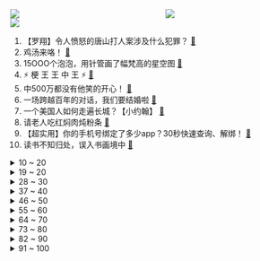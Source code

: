 <div >
	<a style="float:left;width:55%;" href = "https://github.com/anuraghazra/github-readme-stats">
	 <img src = "https://github-readme-stats.vercel.app/api?username=iuuuuuaena&theme=buefy&show_icons=true"/>
	</a>
	<a  style="float:right;width:45%" href = "https://github.com/anuraghazra/github-readme-stats">
	 <img  src="https://github-readme-stats.vercel.app/api/top-langs/?username=anuraghazra&layout=compact"/>
	</a>
	</div>

[![](https://img.shields.io/badge/jxd-@jxdgogogo.xyz-yellowgreen.svg)](https://www.jxdgogogo.xyz)<br>
1. 【罗翔】令人愤怒的唐山打人案涉及什么犯罪？ [:link:](//www.bilibili.com/video/BV1YA4y1R7RJ) <br>
2. 鸡汤来咯！ [:link:](//www.bilibili.com/video/BV1Ug411X7wp) <br>
3. 15OOO个泡泡，用针管画了幅梵高的星空图 [:link:](//www.bilibili.com/video/BV1NB4y1S7x4) <br>
4. ⚡   梗 王 王 中 王   ⚡ [:link:](//www.bilibili.com/video/BV1zT41157n2) <br>
5. 中500万都没有他笑的开心！ [:link:](//www.bilibili.com/video/BV1rY4y137U8) <br>
6. 一场跨越百年的对话，我们要结婚啦 [:link:](//www.bilibili.com/video/BV1hY4y1G77G) <br>
7. 一个美国人如何走遍长城？【小约翰】 [:link:](//www.bilibili.com/video/BV1cT411573g) <br>
8. 请老人吃红焖肉炖粉条 [:link:](//www.bilibili.com/video/BV18A4y1R7qx) <br>
9. 【超实用】你的手机号绑定了多少app？30秒快速查询、解绑！ [:link:](//www.bilibili.com/video/BV1Ua411L7J4) <br>
10. 读书不知归处，误入书画境中 [:link:](//www.bilibili.com/video/BV1fv4y137X3) <br>
<details>
<summary>10 ~ 20</summary>

11. 小丑竟然是我自己？ [:link:](//www.bilibili.com/video/BV1yL4y1P7TG) <br>
12. 真的有人吃这玩意吗！？ [:link:](//www.bilibili.com/video/BV1DA4y1R7gC) <br>
13. 假如教导主任跳Kpop，你高考多少分 [:link:](//www.bilibili.com/video/BV1LW4y1k7Nc) <br>
14. 我以为我救了一只小猫，结果... [:link:](//www.bilibili.com/video/BV1Kr4y137sG) <br>
15. 小动物们，每天都很开心 [:link:](//www.bilibili.com/video/BV1s94y1276T) <br>
16. 身 败 名 裂 ！【MC暮色森林#4】 [:link:](//www.bilibili.com/video/BV19v4y1u7Wx) <br>
17. 【明日方舟×死亡搁浅】“冥滩遣行”限时活动宣传PV [:link:](//www.bilibili.com/video/BV173411g7Sc) <br>
18. 课 堂 请 勿 对 对 子【2022毕业篇】！！！ [:link:](//www.bilibili.com/video/BV1vT41157RP) <br>
19. 不知道草原上哪只牛掉的骨头  拿回去烤了吧！ [:link:](//www.bilibili.com/video/BV11A4y1R7Gh) <br>
</details>
<details>
<summary>19 ~ 20</summary>

20. 自制多功能农用电动小推车 [:link:](//www.bilibili.com/video/BV19Y411M7ar) <br>
21. 电影前几秒都在看啥？不起眼的片头，背后有什么故事？ [:link:](//www.bilibili.com/video/BV1DS4y1i7W3) <br>
22. 摆个地摊碰运气，不料一口气卖出1000万流水：挣钱给老公花 [:link:](//www.bilibili.com/video/BV1tT41157GA) <br>
23. 给老弟整的一愣一愣的 [:link:](//www.bilibili.com/video/BV13Z4y1q72P) <br>
24. 别拦我，他们喜欢看。 [:link:](//www.bilibili.com/video/BV1et4y1H7m8) <br>
25. 我只是多看了他一眼，他就拼命追我们，可能是疯了？ [:link:](//www.bilibili.com/video/BV1D3411g7SM) <br>
26. 我 和 我 的 怨 种 外 甥 ！ [:link:](//www.bilibili.com/video/BV1dt4y1H731) <br>
27. 考 场 上 禁 止 电 摇 ！ [:link:](//www.bilibili.com/video/BV1xv4y1G7H4) <br>
28. 《我和我的四个刨冰机》 [:link:](//www.bilibili.com/video/BV1oY4y1W7Fo) <br>
</details>
<details>
<summary>28 ~ 30</summary>

29. 这个4年前最被期待的射击游戏终于要来了！【第三次世界大战】 [:link:](//www.bilibili.com/video/BV1iU4y1R7e9) <br>
30. 把经典角色3D化吓哭小孩 [:link:](//www.bilibili.com/video/BV1c94y127Hs) <br>
31. 【STN快报第六季33】三上不仅头没了，卡普空还给他换了个头 [:link:](//www.bilibili.com/video/BV1aY411K78x) <br>
32. 大学时的那些“侠客们”！ [:link:](//www.bilibili.com/video/BV1Xa411L7MD) <br>
33. 也许这就是体育的魅力吧! [:link:](//www.bilibili.com/video/BV1594y127uv) <br>
34. 少吃不认识的蘑菇 [:link:](//www.bilibili.com/video/BV1Xg411975w) <br>
35. 杭州火灾牺牲00后消防员：1岁丧父3岁丧母，吃百家饭长大 [:link:](//www.bilibili.com/video/BV1rY4y1G7X6) <br>
36. 如果僵尸拿起了铲子！ [:link:](//www.bilibili.com/video/BV1cY4y1s7PD) <br>
37. 反向焦虑，用焦虑对付焦虑 [:link:](//www.bilibili.com/video/BV14a411s7jm) <br>
</details>
<details>
<summary>37 ~ 40</summary>

38. 现场见证 "库里总决赛超神" 狂砍43分！库里生涯史最伟大的总决赛！ [:link:](//www.bilibili.com/video/BV1rB4y1Q7Fv) <br>
39. 【时代少年团】《你要快乐》MV [:link:](//www.bilibili.com/video/BV1DS4y1i7Y1) <br>
40. 千万不要随便帮孩子做衣服 [:link:](//www.bilibili.com/video/BV1qr4y1V7RR) <br>
41. 《守望先锋》“归来”将于10月5日正式上线免费游玩 [:link:](//www.bilibili.com/video/BV1uY4y1s7mr) <br>
42. 【半佛】要求模拟分娩，不如直接离婚 [:link:](//www.bilibili.com/video/BV1HW4y1k7bc) <br>
43. 让陌生女人躺在宿醉兄弟身边，没想到兄弟直接被吓跑了！这期有大惊喜！！ [:link:](//www.bilibili.com/video/BV1Dt4y1H7oU) <br>
44. CPU烤肉/显卡铁板烧！124℃高温烹饪干净又卫生，直接做个六菜一汤！【科技达】 [:link:](//www.bilibili.com/video/BV1MB4y1S7fE) <br>
45. Tank：周杰伦接班人？别cue我，只想安静复出 [:link:](//www.bilibili.com/video/BV1VY4y1476k) <br>
46. 我 要 成 为 上 单 巨 星【TheShy的奇妙冒险】 [:link:](//www.bilibili.com/video/BV11g41197eR) <br>
</details>
<details>
<summary>46 ~ 50</summary>

47. 爸爸视角告诉你 什么是儿子？ [:link:](//www.bilibili.com/video/BV1Da411L7g7) <br>
48. 约尔：我只教一次，看好了吉克耶格尔，球是这样投的 ！！ [:link:](//www.bilibili.com/video/BV1jL4y1N7QC) <br>
49. ITZY申留真+黄礼志Break My Heart Myself双人舞蹈公开 [:link:](//www.bilibili.com/video/BV1j34y1576E) <br>
50. 当万物都可压缩 尝试生存做出需7亿钻石的压缩钻剑！ 我的世界#1 [:link:](//www.bilibili.com/video/BV1nr4y1V7iZ) <br>
51. Bet On Me的夏日打开方式，泳池也能变舞台！ [:link:](//www.bilibili.com/video/BV1dB4y1D71n) <br>
52. 减脂瓶颈期了，大家帮帮我 [:link:](//www.bilibili.com/video/BV13v4y1G7cN) <br>
53. 骑行新藏线，穿越风沙到达三十里营房，在路上遇到的自驾游朋友那里蹭了顿饭 [:link:](//www.bilibili.com/video/BV163411g7Ke) <br>
54. 自制一体式可升降电脑桌 [:link:](//www.bilibili.com/video/BV1xZ4y1q7B8) <br>
55. 石沟大饭店    厨子探店¥350 [:link:](//www.bilibili.com/video/BV1CS4y1i7xG) <br>
</details>
<details>
<summary>55 ~ 60</summary>

56. 君の名は…宫本武藏 [:link:](//www.bilibili.com/video/BV13L4y1N77s) <br>
57. 谁在组织高考作弊？ [:link:](//www.bilibili.com/video/BV1ng41197Ag) <br>
58. 大一期末作业视频，点赞过60就算及格。 [:link:](//www.bilibili.com/video/BV14W4y1k7JB) <br>
59. 点击领取【阿尼亚 鼠标指针】 [:link:](//www.bilibili.com/video/BV1PY411u75g) <br>
60. 盘点《猫和老鼠》中那些看起来很好吃的食物！螺母奶酪？ [:link:](//www.bilibili.com/video/BV19L4y1P7D1) <br>
61. 我知道，喜茶很想弄死我... [:link:](//www.bilibili.com/video/BV1Mr4y137oi) <br>
62. 朋友们，我这次做的工具，你们知道是做什么用的吗？ [:link:](//www.bilibili.com/video/BV1YU4y1R7b2) <br>
63. 他拍上镜绝学！告别原相机变丑！拍毕业照 结婚照 给我看！ [:link:](//www.bilibili.com/video/BV1K34y157Vo) <br>
64. 孤勇者小学生 但是特效拉满 [:link:](//www.bilibili.com/video/BV1TU4y1R7L3) <br>
</details>
<details>
<summary>64 ~ 70</summary>

65. 让直播间1万人静默 [:link:](//www.bilibili.com/video/BV1Vt4y1H7YM) <br>
66. 一块牛排卖6999？是我这辈子吃过最牛的牛排了！ [:link:](//www.bilibili.com/video/BV1yY411K7BU) <br>
67. 建议你 6·18前 多看几遍！！！！！ [:link:](//www.bilibili.com/video/BV1rY4y1G7xJ) <br>
68. 2000w人好奇的烘干鸡竟然下蛋了？ [:link:](//www.bilibili.com/video/BV11L4y1P7fV) <br>
69. 这绝对是你见过的最像蔡徐坤版的只因你太美 [:link:](//www.bilibili.com/video/BV1hT41157qY) <br>
70. 70后丁克夫妻的135平1居室，不生孩子的家长啥样？｜RoomTour [:link:](//www.bilibili.com/video/BV1Q3411g7Gv) <br>
71. 新宫本武藏CG《无双》——朝一个方向走下去，就总有相见的那天 [:link:](//www.bilibili.com/video/BV1D34y1L7JC) <br>
72. 十年网龄才知道的作弊码，还记得当年我们是怎么玩罪恶都市的吗？ [:link:](//www.bilibili.com/video/BV1sT411576e) <br>
73. 见过花开就好何必在意花属于谁 [:link:](//www.bilibili.com/video/BV1xT41157m1) <br>
</details>
<details>
<summary>73 ~ 80</summary>

74. 韩红现身虚拟乐队音乐MV [:link:](//www.bilibili.com/video/BV1eY4y1G7uS) <br>
75. 所以“长得丑”别怪镜子 [:link:](//www.bilibili.com/video/BV1rY411K7YM) <br>
76. 这什么好东西啊 吃了能一秒入冬？ [:link:](//www.bilibili.com/video/BV1WT41157P6) <br>
77. 横扫世界第一！中国男排爆冷战胜巴西 [:link:](//www.bilibili.com/video/BV1w94y1276j) <br>
78. 笑死！“网红”都没脸这样整！！？有人出生就长这样？！真.颜值爆表小萝莉 [:link:](//www.bilibili.com/video/BV14r4y137om) <br>
79. 从《救风尘》，到《梦华录》，我们超越古人了吗？ [:link:](//www.bilibili.com/video/BV1T34y1j7MR) <br>
80. [原神音游/手元]你这500个键根本不够写啊？让我教你6k音游应该怎么塞！Day1硝华流焰自制谱 [:link:](//www.bilibili.com/video/BV1d34y1V7ju) <br>
81. 【法律向】这一年，吴亦凡经历了什么？ [:link:](//www.bilibili.com/video/BV1t3411g7pq) <br>
82. 敢叫理发师退钱的是何许人也？？？ [:link:](//www.bilibili.com/video/BV1CS4y1e7UD) <br>
</details>
<details>
<summary>82 ~ 90</summary>

83. 我不会永远十八岁，但永远有人正在十八岁。 [:link:](//www.bilibili.com/video/BV1Pv4y1g7P2) <br>
84. 【假装讲电影】超爽！最新印度开挂神剧！1人打10000人！弓箭射大炮！ [:link:](//www.bilibili.com/video/BV1YT41157NN) <br>
85. 有一个拿不出手的男友你几点回家? [:link:](//www.bilibili.com/video/BV1kU4y1R7Mr) <br>
86. 孙策：侧面进场永远是我最后的底牌！ [:link:](//www.bilibili.com/video/BV1MY4y1G7wb) <br>
87. 当MC大神高考结束回家！2 [:link:](//www.bilibili.com/video/BV1Vr4y137iC) <br>
88. 当你被坑的时候一定要记住这些号码，大佬给你撑腰。 [:link:](//www.bilibili.com/video/BV1jZ4y1q7TZ) <br>
89. 重大发现，全网都没人吃过的镰虾，壳跟铠甲一样硬 [:link:](//www.bilibili.com/video/BV1BY411K7En) <br>
90. 10几秒的铺垫就为了2秒的优雅，值得吗？当然值得！ [:link:](//www.bilibili.com/video/BV1wt4y1p725) <br>
91. 【当别人 给你一块糖 ! 】 [:link:](//www.bilibili.com/video/BV1kt4y1H77c) <br>
</details>
<details>
<summary>91 ~ 100</summary>

92. 【语文】“我是现代人，不懂现代文” [:link:](//www.bilibili.com/video/BV1WF411V7Fe) <br>
93. （这也能解说？！）史上最干净的3V3篮球对抗！【下半场】 [:link:](//www.bilibili.com/video/BV1ma411L7Ro) <br>
94. 大堂经理应对淡季的管理手段 [:link:](//www.bilibili.com/video/BV1y3411g7pi) <br>
95. 当你可以击杀生物并获取「更多装备」？！ [:link:](//www.bilibili.com/video/BV1nL4y1N78v) <br>
96. 兄弟，皮套脱了吧，太假了 [:link:](//www.bilibili.com/video/BV1EL4y1N7aC) <br>
97. 如果你有一箱椰子，怎么才能发挥它们的最大价值。分享椰子的几种做法～ [:link:](//www.bilibili.com/video/BV1qY4y1G7yp) <br>
98. 沉浸式体验已婚男人的晚上（2） [:link:](//www.bilibili.com/video/BV1dA4y1R7GM) <br>
99. 【原神·尘歌壶】建梯自动化 [:link:](//www.bilibili.com/video/BV1cT41157bW) <br>
100. 【鉴定热门】女孩子的脚比男生臭6倍？影子为什么会互相吸引？ [:link:](//www.bilibili.com/video/BV1pZ4y1q7mB) <br>
</details>
